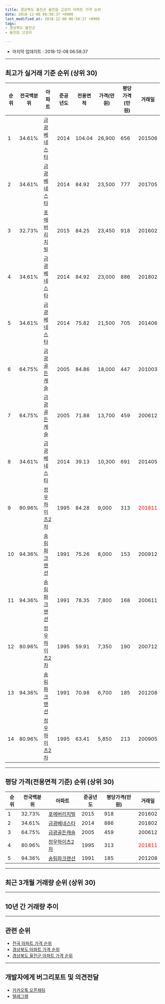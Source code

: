 ```yaml
---
title: 경상북도 울진군 울진읍 고성리 아파트 가격 순위
date: 2018-12-08 06:58:37 +0900
last_modified_at: 2018-12-08 06:58:37 +0900
tags:
- 경상북도 울진군
- 울진읍 고성리

---
```


* 마지막 업데이트 : 2018-12-08 06:58:37

---

## 최고가 실거래 기준 순위 (상위 30)


|순위|전국백분위|아파트|준공년도|전용면적|가격(만원)|평당가격(만원)|거래일|
|---|---|---|---|---|---|---|---|
|1|34.61%|[금광베네스타](https://search.naver.com/search.naver?query=%EA%B2%BD%EC%83%81%EB%B6%81%EB%8F%84+%EC%9A%B8%EC%A7%84%EA%B5%B0+%EC%9A%B8%EC%A7%84%EC%9D%8D+%EA%B3%A0%EC%84%B1%EB%A6%AC+%EA%B8%88%EA%B4%91%EB%B2%A0%EB%84%A4%EC%8A%A4%ED%83%80)|2014|104.04|26,900|656|201506|
|2|34.61%|[금광베네스타](https://search.naver.com/search.naver?query=%EA%B2%BD%EC%83%81%EB%B6%81%EB%8F%84+%EC%9A%B8%EC%A7%84%EA%B5%B0+%EC%9A%B8%EC%A7%84%EC%9D%8D+%EA%B3%A0%EC%84%B1%EB%A6%AC+%EA%B8%88%EA%B4%91%EB%B2%A0%EB%84%A4%EC%8A%A4%ED%83%80)|2014|84.92|23,500|777|201705|
|3|32.73%|[포에버리치빌](https://search.naver.com/search.naver?query=%EA%B2%BD%EC%83%81%EB%B6%81%EB%8F%84+%EC%9A%B8%EC%A7%84%EA%B5%B0+%EC%9A%B8%EC%A7%84%EC%9D%8D+%EA%B3%A0%EC%84%B1%EB%A6%AC+%ED%8F%AC%EC%97%90%EB%B2%84%EB%A6%AC%EC%B9%98%EB%B9%8C)|2015|84.25|23,450|918|201602|
|4|34.61%|[금광베네스타](https://search.naver.com/search.naver?query=%EA%B2%BD%EC%83%81%EB%B6%81%EB%8F%84+%EC%9A%B8%EC%A7%84%EA%B5%B0+%EC%9A%B8%EC%A7%84%EC%9D%8D+%EA%B3%A0%EC%84%B1%EB%A6%AC+%EA%B8%88%EA%B4%91%EB%B2%A0%EB%84%A4%EC%8A%A4%ED%83%80)|2014|84.92|23,000|886|201802|
|5|34.61%|[금광베네스타](https://search.naver.com/search.naver?query=%EA%B2%BD%EC%83%81%EB%B6%81%EB%8F%84+%EC%9A%B8%EC%A7%84%EA%B5%B0+%EC%9A%B8%EC%A7%84%EC%9D%8D+%EA%B3%A0%EC%84%B1%EB%A6%AC+%EA%B8%88%EA%B4%91%EB%B2%A0%EB%84%A4%EC%8A%A4%ED%83%80)|2014|75.82|21,500|705|201406|
|6|64.75%|[금광골든캐슬](https://search.naver.com/search.naver?query=%EA%B2%BD%EC%83%81%EB%B6%81%EB%8F%84+%EC%9A%B8%EC%A7%84%EA%B5%B0+%EC%9A%B8%EC%A7%84%EC%9D%8D+%EA%B3%A0%EC%84%B1%EB%A6%AC+%EA%B8%88%EA%B4%91%EA%B3%A8%EB%93%A0%EC%BA%90%EC%8A%AC)|2005|84.86|18,000|447|201003|
|7|64.75%|[금광골든캐슬](https://search.naver.com/search.naver?query=%EA%B2%BD%EC%83%81%EB%B6%81%EB%8F%84+%EC%9A%B8%EC%A7%84%EA%B5%B0+%EC%9A%B8%EC%A7%84%EC%9D%8D+%EA%B3%A0%EC%84%B1%EB%A6%AC+%EA%B8%88%EA%B4%91%EA%B3%A8%EB%93%A0%EC%BA%90%EC%8A%AC)|2005|71.88|13,700|459|200612|
|8|34.61%|[금광베네스타](https://search.naver.com/search.naver?query=%EA%B2%BD%EC%83%81%EB%B6%81%EB%8F%84+%EC%9A%B8%EC%A7%84%EA%B5%B0+%EC%9A%B8%EC%A7%84%EC%9D%8D+%EA%B3%A0%EC%84%B1%EB%A6%AC+%EA%B8%88%EA%B4%91%EB%B2%A0%EB%84%A4%EC%8A%A4%ED%83%80)|2014|39.13|10,300|691|201405|
|9|80.96%|[정우하이츠2차](https://search.naver.com/search.naver?query=%EA%B2%BD%EC%83%81%EB%B6%81%EB%8F%84+%EC%9A%B8%EC%A7%84%EA%B5%B0+%EC%9A%B8%EC%A7%84%EC%9D%8D+%EA%B3%A0%EC%84%B1%EB%A6%AC+%EC%A0%95%EC%9A%B0%ED%95%98%EC%9D%B4%EC%B8%A02%EC%B0%A8)|1995|84.28|9,000|313|<span style="color:red">201811</span>|
|10|94.36%|[송림파크맨션](https://search.naver.com/search.naver?query=%EA%B2%BD%EC%83%81%EB%B6%81%EB%8F%84+%EC%9A%B8%EC%A7%84%EA%B5%B0+%EC%9A%B8%EC%A7%84%EC%9D%8D+%EA%B3%A0%EC%84%B1%EB%A6%AC+%EC%86%A1%EB%A6%BC%ED%8C%8C%ED%81%AC%EB%A7%A8%EC%85%98)|1991|75.26|8,000|153|200912|
|11|94.36%|[송림파크맨션](https://search.naver.com/search.naver?query=%EA%B2%BD%EC%83%81%EB%B6%81%EB%8F%84+%EC%9A%B8%EC%A7%84%EA%B5%B0+%EC%9A%B8%EC%A7%84%EC%9D%8D+%EA%B3%A0%EC%84%B1%EB%A6%AC+%EC%86%A1%EB%A6%BC%ED%8C%8C%ED%81%AC%EB%A7%A8%EC%85%98)|1991|78.35|7,800|168|200611|
|12|80.96%|[정우하이츠2차](https://search.naver.com/search.naver?query=%EA%B2%BD%EC%83%81%EB%B6%81%EB%8F%84+%EC%9A%B8%EC%A7%84%EA%B5%B0+%EC%9A%B8%EC%A7%84%EC%9D%8D+%EA%B3%A0%EC%84%B1%EB%A6%AC+%EC%A0%95%EC%9A%B0%ED%95%98%EC%9D%B4%EC%B8%A02%EC%B0%A8)|1995|59.91|7,350|190|200712|
|13|94.36%|[송림파크맨션](https://search.naver.com/search.naver?query=%EA%B2%BD%EC%83%81%EB%B6%81%EB%8F%84+%EC%9A%B8%EC%A7%84%EA%B5%B0+%EC%9A%B8%EC%A7%84%EC%9D%8D+%EA%B3%A0%EC%84%B1%EB%A6%AC+%EC%86%A1%EB%A6%BC%ED%8C%8C%ED%81%AC%EB%A7%A8%EC%85%98)|1991|70.98|6,700|185|201208|
|14|80.96%|[정우하이츠2차](https://search.naver.com/search.naver?query=%EA%B2%BD%EC%83%81%EB%B6%81%EB%8F%84+%EC%9A%B8%EC%A7%84%EA%B5%B0+%EC%9A%B8%EC%A7%84%EC%9D%8D+%EA%B3%A0%EC%84%B1%EB%A6%AC+%EC%A0%95%EC%9A%B0%ED%95%98%EC%9D%B4%EC%B8%A02%EC%B0%A8)|1995|63.41|5,850|213|200905|


---

## 평당 가격(전용면적 기준) 순위 (상위 30)


|순위|전국백분위|아파트|준공년도|평당가격(만원)|거래일|
|---|---|---|---|---|---|
|1|32.73%|[포에버리치빌](https://search.naver.com/search.naver?query=%EA%B2%BD%EC%83%81%EB%B6%81%EB%8F%84+%EC%9A%B8%EC%A7%84%EA%B5%B0+%EC%9A%B8%EC%A7%84%EC%9D%8D+%EA%B3%A0%EC%84%B1%EB%A6%AC+%ED%8F%AC%EC%97%90%EB%B2%84%EB%A6%AC%EC%B9%98%EB%B9%8C)|2015|918|201602|
|2|34.61%|[금광베네스타](https://search.naver.com/search.naver?query=%EA%B2%BD%EC%83%81%EB%B6%81%EB%8F%84+%EC%9A%B8%EC%A7%84%EA%B5%B0+%EC%9A%B8%EC%A7%84%EC%9D%8D+%EA%B3%A0%EC%84%B1%EB%A6%AC+%EA%B8%88%EA%B4%91%EB%B2%A0%EB%84%A4%EC%8A%A4%ED%83%80)|2014|886|201802|
|3|64.75%|[금광골든캐슬](https://search.naver.com/search.naver?query=%EA%B2%BD%EC%83%81%EB%B6%81%EB%8F%84+%EC%9A%B8%EC%A7%84%EA%B5%B0+%EC%9A%B8%EC%A7%84%EC%9D%8D+%EA%B3%A0%EC%84%B1%EB%A6%AC+%EA%B8%88%EA%B4%91%EA%B3%A8%EB%93%A0%EC%BA%90%EC%8A%AC)|2005|459|200612|
|4|80.96%|[정우하이츠2차](https://search.naver.com/search.naver?query=%EA%B2%BD%EC%83%81%EB%B6%81%EB%8F%84+%EC%9A%B8%EC%A7%84%EA%B5%B0+%EC%9A%B8%EC%A7%84%EC%9D%8D+%EA%B3%A0%EC%84%B1%EB%A6%AC+%EC%A0%95%EC%9A%B0%ED%95%98%EC%9D%B4%EC%B8%A02%EC%B0%A8)|1995|313|<span style="color:red">201811</span>|
|5|94.36%|[송림파크맨션](https://search.naver.com/search.naver?query=%EA%B2%BD%EC%83%81%EB%B6%81%EB%8F%84+%EC%9A%B8%EC%A7%84%EA%B5%B0+%EC%9A%B8%EC%A7%84%EC%9D%8D+%EA%B3%A0%EC%84%B1%EB%A6%AC+%EC%86%A1%EB%A6%BC%ED%8C%8C%ED%81%AC%EB%A7%A8%EC%85%98)|1991|185|201208|


---

## 최근 3개월 거래량 순위 (상위 30)


<div style="width:100%;">
    <canvas id="deal_count_ranking" height="250"></canvas>
</div>


<script>
new Chart(document.getElementById("deal_count_ranking"), {
    type: 'horizontalBar',
    data: {
        labels: ['금광베네스타', '정우하이츠2차'],
        datasets: [{
            label: '실거래 수',
            data: [2, 1],
            borderColor: "rgba(255, 0, 128, 1)",
            backgroundColor: "rgba(255, 0, 128, 0.5)",
            fill: false,
        }]
    },
    options: {
        responsive: true,
        title: {
            display: true,
            text: '최근 3개월 거래량 순위'
        },
        tooltips: {
            mode: 'index',
            intersect: false,
            callbacks: {
                title: function(tooltipItems, data) {
                    return "실거래 수:";
                },
                label: function(tooltipItem, data) {
                    return data.labels[tooltipItem.index] + ": " + tooltipItem.xLabel;
                }
            }
        },
        hover: {
            mode: 'nearest',
            intersect: true
        },
        scales: {
            xAxes: [{
                display: true,
                scaleLabel: {
                    display: true,
                    labelString: '실거래 수'
                },
                ticks: {
                    suggestedMin: 0,
                }
            }],
            yAxes: [{
                display: true,
                ticks: {
                    autoSkip: false,
                    callback: function(value, index, values) {
                        if (value.length > 15)
                            return value.substr(0, 13) + "...";
                        else
                            return value;
                    }
                },
                scaleLabel: {
                    display: false,
                }
            }]
        }
    }
});

</script>


---

## 10년 간 거래량 추이


<div style="width:100%;">
    <canvas id="deal_progress" height="250"></canvas>
</div>

<script>
new Chart(document.getElementById("deal_progress"), {
    type: 'line',
    data: {
        labels: ['200812','200901','200902','200903','200904','200905','200906','200907','200908','200909','200910','200911','200912','201001','201002','201003','201004','201005','201006','201007','201008','201009','201010','201011','201012','201101','201102','201103','201104','201105','201106','201107','201108','201109','201110','201111','201112','201201','201202','201203','201204','201205','201206','201207','201208','201209','201210','201211','201212','201301','201302','201303','201304','201305','201306','201307','201308','201309','201310','201311','201312','201401','201402','201403','201404','201405','201406','201407','201408','201409','201410','201411','201412','201501','201502','201503','201504','201505','201506','201507','201508','201509','201510','201511','201512','201601','201602','201603','201604','201605','201606','201607','201608','201609','201610','201611','201612','201701','201702','201703','201704','201705','201706','201707','201708','201709','201710','201711','201712','201801','201802','201803','201804','201805','201806','201807','201808','201809','201810','201811','201812'],
        datasets: [{
            label: '실거래 수',
            pointRadius: 1,
            data: [0, 0, 0, 0, 1, 2, 0, 4, 0, 0, 11, 0, 1, 1, 1, 1, 0, 0, 2, 3, 0, 0, 2, 1, 0, 0, 0, 0, 11, 0, 1, 1, 1, 0, 0, 0, 1, 0, 0, 1, 0, 1, 1, 0, 1, 0, 0, 0, 1, 0, 1, 0, 0, 0, 1, 0, 0, 0, 0, 0, 1, 0, 2, 1, 1, 3, 3, 1, 0, 2, 2, 1, 2, 6, 4, 5, 6, 1, 2, 0, 2, 0, 1, 3, 2, 1, 3, 4, 1, 2, 1, 2, 3, 2, 3, 3, 2, 2, 1, 0, 0, 2, 1, 0, 1, 0, 1, 0, 2, 2, 1, 2, 0, 1, 1, 0, 0, 0, 0, 3, 0],
            borderColor: "rgba(255, 201, 14, 1)",
            backgroundColor: "rgba(255, 201, 14, 0.5)",
            fill: true,
        }]
    },
    options: {
        responsive: true,
        title: {
            display: true,
            text: '10년간 거래량 추이'
        },
        tooltips: {
            mode: 'index',
            intersect: false,
        },
        hover: {
            mode: 'nearest',
            intersect: true
        },
        scales: {
            xAxes: [{
                display: true,
                scaleLabel: {
                    display: true,
                    labelString: '년/월'
                }
            }],
            yAxes: [{
                display: true,
                ticks: {
                    suggestedMin: 0,
                },
                scaleLabel: {
                    display: true,
                    labelString: '실거래 수'
                }
            }]
        }
    }
});

</script>


---

## 관련 순위

- [전국 아파트 가격 순위](https://inasie.github.io/apt-ranking/전국)
- [경상북도 아파트 가격 순위](https://inasie.github.io/apt-ranking/경상북도)
- [경상북도 울진군 아파트 가격 순위](https://inasie.github.io/apt-ranking/경상북도-울진군)


---

## 개발자에게 버그리포트 및 의견전달

- [카카오톡 오픈채팅](https://open.kakao.com/o/gLJUAP4)
- [텔레그램](https://t.me/inasie)

